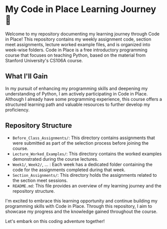 # My Code in Place Learning Journey 🚀

Welcome to my repository documenting my learning journey through Code in Place! This repository contains my weekly assignment code, section meet assignments, lecture worked example files, and is organized into week-wise folders. Code in Place is a free introductory programming course that focuses on teaching Python, based on the material from Stanford University's CS106A course.

## What I'll Gain

In my pursuit of enhancing my programming skills and deepening my understanding of Python, I am actively participating in Code in Place. Although I already have some programming experience, this course offers a structured learning path and valuable resources to further develop my proficiency.

## Repository Structure

- `Before_Class_Assignments/`: This directory contains assignments that were submitted as part of the selection process before joining the course.
- `Lecture_Worked_Examples/`: This directory contains the worked examples demonstrated during the course lectures.
- `Week1/`, `Week2/`, ... : Each week has a dedicated folder containing the code for the assignments completed during that week.
- `Section_Assignments/`: This directory holds the assignments related to the section meet sessions.
- `README.md`: This file provides an overview of my learning journey and the repository structure.

I'm excited to embrace this learning opportunity and continue building my programming skills with Code in Place. Through this repository, I aim to showcase my progress and the knowledge gained throughout the course.

Let's embark on this coding adventure together!
